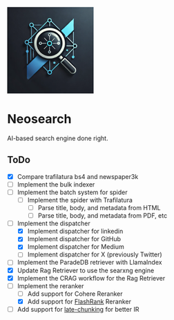 <img src="./assets/neosearch.png" width="200px" height="200px" title="Neosearch_LOGO"/>

# Neosearch

AI-based search engine done right.

## ToDo

- [x] Compare trafilatura bs4 and newspaper3k
- [ ] Implement the bulk indexer
- [ ] Implement the batch system for spider
    - [ ] Implement the spider with Trafilatura
        - [ ] Parse title, body, and metadata from HTML
        - [ ] Parse title, body, and metadata from PDF, etc
- [ ] Implement the dispatcher
    - [x] Implement dispatcher for linkedin
    - [x] Implement dispatcher for GitHub
    - [x] Implement dispatcher for Medium
    - [ ] Implement dispatcher for X (previously Twitter)
- [ ] Implement the ParadeDB retriever with LlamaIndex
- [x] Update Rag Retriever to use the searxng engine
- [x] Implement the CRAG workflow for the Rag Retriever
- [ ] Implement the reranker
    - [ ] Add support for Cohere Reranker
    - [x] Add support for [FlashRank](https://github.com/PrithivirajDamodaran/FlashRank) Reranker
- [ ] Add support for [late-chunking](https://github.com/jina-ai/late-chunking) for better IR
